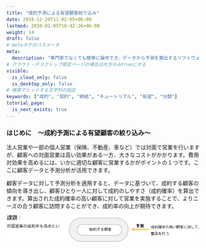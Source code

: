 ```yaml
---
title: "成約予測による有望顧客絞り込み"
date: 2018-12-29T11:02:05+06:00
lastmod: 2020-01-05T10:42:26+06:00
weight: 14
draft: false
# metaタグのパラメータ
meta:
  description: "専門家でなくても簡単に操作でき、データから予測を算出するソフトウェアPrediction Oneのチュートリアルです。成約予測による有望顧客の絞り込みを例に、Prediction Oneの使い方を説明します。"
# クラウド・デスクトップ限定ページの場合は片方のみtrueにする
visible:
  is_cloud_only: false
  is_desktop_only: false
# 検索でヒットする文字列の指定
keywords: ["成約", "契約", "締結", "チュートリアル", "有望", "分類"]
tutorial_page:
  is_next_exists: true
---
```


### はじめに　～成約予測による有望顧客の絞り込み～

法人営業や一部の個人営業（保険、不動産、車など）では対面で営業を行いますが、顧客への対面営業は高い効果がある一方、大きなコストがかかります。費用対効果を高めるには、いかに適切な顧客に営業するかがポイントの１つです。ここに顧客データと予測分析が活用できます。

顧客データに対して予測分析を適用すると、データに基づいて、成約する顧客の傾向を導き出し、顧客ひとり一人に対して成約のしやすさ（成約確率）を算出できます。算出された成約確率の高い顧客に対して営業を実施することで、よりニーズの合う顧客に訪問することができ、成約率の向上が期待できます。

![](img/t_slide2.png)
